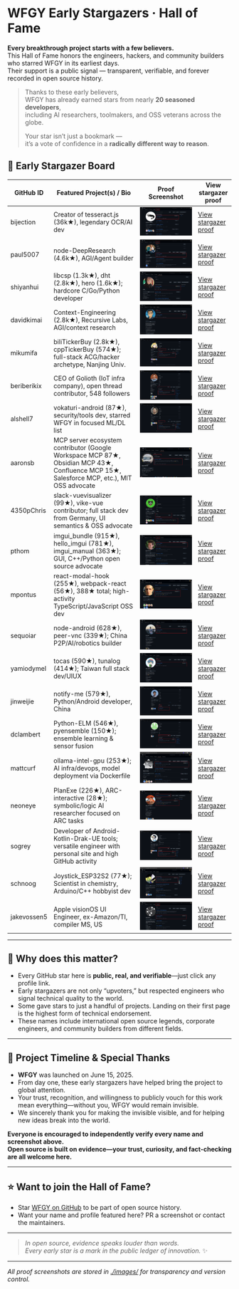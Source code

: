 # WFGY Early Stargazers · Hall of Fame

**Every breakthrough project starts with a few believers.**  
This Hall of Fame honors the engineers, hackers, and community builders who starred WFGY in its earliest days.  
Their support is a public signal —  transparent, verifiable, and forever recorded in open source history.

> Thanks to these early believers,  
> WFGY has already earned stars from nearly **20 seasoned developers**,  
> including AI researchers, toolmakers, and OSS veterans across the globe.  
>  
> Your star isn’t just a bookmark —  
> it’s a vote of confidence in a **radically different way to reason**.


## 🚀 Early Stargazer Board

| GitHub ID      | Featured Project(s) / Bio                                                  | Proof Screenshot                                 | View stargazer proof                                   |
|----------------|----------------------------------------------------------------------------|--------------------------------------------------|--------------------------------------------------------|
| bijection      | Creator of tesseract.js (36k★), legendary OCR/AI dev                       | ![](./images/bijection_star.png)                 | [View stargazer proof](https://github.com/bijection?tab=stars)   |
| paul5007       | node-DeepResearch (4.6k★), AGI/Agent builder                               | ![](./images/paul5007_star.png)                  | [View stargazer proof](https://github.com/paul5007?tab=stars)    |
| shiyanhui      | libcsp (1.3k★), dht (2.8k★), hero (1.6k★); hardcore C/Go/Python developer  | ![](./images/shiyanhui_star.png)                 | [View stargazer proof](https://github.com/shiyanhui?tab=stars)   |
| davidkimai     | Context-Engineering (2.8k★), Recursive Labs, AGI/context research          | ![](./images/davidkimai_star.png)                | [View stargazer proof](https://github.com/davidkimai?tab=stars)  |
| mikumifa       | biliTickerBuy (2.8k★), cppTickerBuy (574★); full-stack ACG/hacker archetype, Nanjing Univ. | ![](./images/mikumifa_star.png)              | [View stargazer proof](https://github.com/mikumifa?tab=stars)    |
| beriberikix    | CEO of Golioth (IoT infra company), open thread contributor, 548 followers | ![](./images/beriberikix_star.png)               | [View stargazer proof](https://github.com/beriberikix?tab=stars) |
| alshell7       | vokaturi-android (87★), security/tools dev, starred WFGY in focused ML/DL list | ![](./images/alshell7_star.png)             | [View stargazer proof](https://github.com/alshell7?tab=stars)    |
| aaronsb        | MCP server ecosystem contributor (Google Workspace MCP 87★, Obsidian MCP 43★, Confluence MCP 15★, Salesforce MCP, etc.), MIT OSS advocate | ![](./images/aaronsb_star.png)                  | [View stargazer proof](https://github.com/aaronsb?tab=stars)     |
| 4350pChris     | slack-vuevisualizer (99★), vike-vue contributor; full stack dev from Germany, UI semantics & OSS advocate | ![](./images/4350pChris_star.png)                | [View stargazer proof](https://github.com/4350pChris?tab=stars) |
| pthom          | imgui_bundle (915★), hello_imgui (781★), imgui_manual (363★); GUI, C++/Python open source advocate | ![](./images/pthom_star.png)     | [View stargazer proof](https://github.com/pthom?tab=stars)       |
| mpontus        | react-modal-hook (255★), webpack-react (56★), 388★ total; high-activity TypeScript/JavaScript OSS dev | ![](./images/mpontus_star.png)                   | [View stargazer proof](https://github.com/mpontus?tab=stars)     |
| sequoiar       | node-android (628★), peer-vnc (339★); China P2P/AI/robotics builder        | ![](./images/sequoiar_star.png)                  | [View stargazer proof](https://github.com/sequoiar?tab=stars)    |
| yamiodymel     | tocas (590★), tunalog (414★); Taiwan full stack dev/UIUX                   | ![](./images/yamiodymel_star.png)                | [View stargazer proof](https://github.com/YamiOdymel?tab=stars)  |
| jinweijie      | notify-me (579★), Python/Android developer, China                          | ![](./images/jinweijie_star.png)                 | [View stargazer proof](https://github.com/jinweijie?tab=stars)   |
| dclambert      | Python-ELM (546★), pyensemble (150★); ensemble learning & sensor fusion    | ![](./images/dclambert_star.png)                 | [View stargazer proof](https://github.com/dclambert?tab=stars)   |
| mattcurf       | ollama-intel-gpu (253★); AI infra/devops, model deployment via Dockerfile  | ![](./images/Mattcurf_star.png)                  | [View stargazer proof](https://github.com/mattcurf?tab=stars)    |
| neoneye        | PlanExe (226★), ARC-interactive (28★); symbolic/logic AI researcher focused on ARC tasks | ![](./images/Neoneye_star.png)                | [View stargazer proof](https://github.com/neoneye?tab=stars)     |
| sogrey         | Developer of Android-Kotlin-Drak-UE tools; versatile engineer with personal site and high GitHub activity | ![](./images/sogrey_star.png)                    | [View stargazer proof](https://github.com/Sogrey?tab=stars)     |
| schnoog        | Joystick_ESP32S2 (77★); Scientist in chemistry, Arduino/C++ hobbyist dev   | ![](./images/schnoog_star.png)                   | [View stargazer proof](https://github.com/schnoog?tab=stars)     |
| jakevossen5    | Apple visionOS UI Engineer, ex-Amazon/TI, compiler MS, US                  | ![](./images/jakevossen5_star.png)               | [View stargazer proof](https://github.com/jakevossen5?tab=stars) |



---

## 👑 Why does this matter?

- Every GitHub star here is **public, real, and verifiable**—just click any profile link.
- Early stargazers are not only “upvoters,” but respected engineers who signal technical quality to the world.
- Some gave stars to just a handful of projects. Landing on their first page is the highest form of technical endorsement.
- These names include international open source legends, corporate engineers, and community builders from different fields.

---

## 🙏 Project Timeline & Special Thanks

- **WFGY** was launched on June 15, 2025.
- From day one, these early stargazers have helped bring the project to global attention.
- Your trust, recognition, and willingness to publicly vouch for this work mean everything—without you, WFGY would remain invisible.
- We sincerely thank you for making the invisible visible, and for helping new ideas break into the world.

**Everyone is encouraged to independently verify every name and screenshot above.  
Open source is built on evidence—your trust, curiosity, and fact-checking are all welcome here.**

---

## ⭐ Want to join the Hall of Fame?

- Star [WFGY on GitHub](https://github.com/onestardao/WFGY) to be part of open source history.
- Want your name and profile featured here? PR a screenshot or contact the maintainers.

---

> *In open source, evidence speaks louder than words.  
> Every early star is a mark in the public ledger of innovation.* ✨

---

_All proof screenshots are stored in [./images/](./images/) for transparency and version control._
